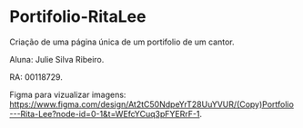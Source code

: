 # Portifolio-RitaLee
Criação de uma página única de um portifolio de um cantor.

Aluna: Julie Silva Ribeiro.

RA: 00118729.

Figma para vizualizar imagens: https://www.figma.com/design/At2tC50NdpeYrT28UuYVUR/(Copy)Portfolio---Rita-Lee?node-id=0-1&t=WEfcYCuq3pFYERrF-1.

